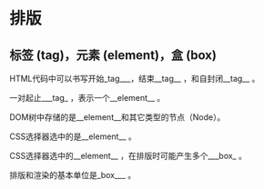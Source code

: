 # 排版

## 标签 (tag)，元素 (element)，盒 (box)

HTML代码中可以书写开始_tag___，结束__tag__ ，和自封闭__tag__ 。

一对起止___tag_ ，表示一个__element__ 。

DOM树中存储的是__element__和其它类型的节点（Node）。

CSS选择器选中的是__element__ 。

CSS选择器选中的__element__ ，在排版时可能产生多个___box_ 。

排版和渲染的基本单位是_box___ 。